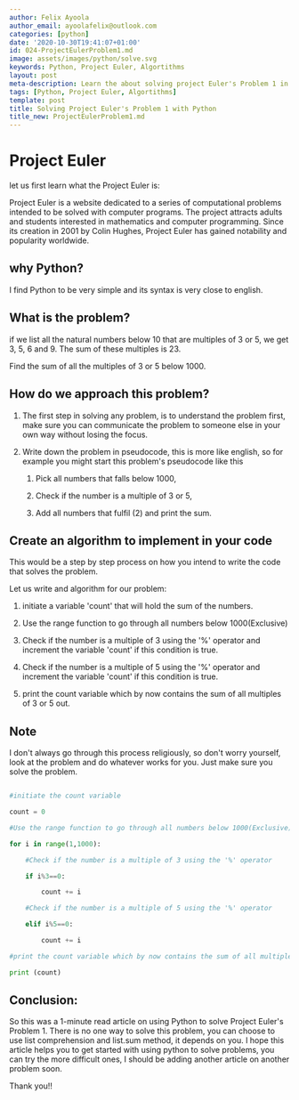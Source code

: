 ```yaml
---
author: Felix Ayoola
author_email: ayoolafelix@outlook.com
categories: [python]
date: '2020-10-30T19:41:07+01:00'
id: 024-ProjectEulerProblem1.md
image: assets/images/python/solve.svg
keywords: Python, Project Euler, Algortithms
layout: post
meta-description: Learn the about solving project Euler's Problem 1 in Python.
tags: [Python, Project Euler, Algortithms]
template: post
title: Solving Project Euler's Problem 1 with Python
title_new: ProjectEulerProblem1.md
---
```




# Project Euler



let us first learn what the Project Euler is:



Project Euler is a website dedicated to a series of computational problems intended to be solved with computer programs. The project attracts adults and students interested in mathematics and computer programming. Since its creation in 2001 by Colin Hughes, Project Euler has gained notability and popularity worldwide.





## why Python?

I find Python to be very simple and its syntax is very close to english.





## What is the problem?

if we list all the natural numbers below 10 that are multiples of 3 or 5, we get 3, 5, 6 and 9. The sum of these multiples is 23.



Find the sum of all the multiples of 3 or 5 below 1000.



## How do we approach this problem?

1.  The first step in solving any problem, is to understand the problem first, make sure you can communicate the problem to someone else in your own way without losing the focus. 





2.  Write down the problem in pseudocode, this is more like english, so for example you might start this problem's pseudocode like this



    1. Pick all numbers that falls below 1000,

    2. Check if the number is a multiple of 3 or 5,

    3. Add all numbers that fulfil (2) and print the sum.





## Create an algorithm to implement in your code

This would be a step by step process on how you intend to write the code that solves the problem.



Let us write and algorithm for our problem:



1.  initiate a variable 'count' that will hold the sum of the numbers.

2.  Use the range function to go through all numbers below 1000(Exclusive)

3.  Check if the number is a multiple of 3 using the '%' operator and increment the variable 'count' if this condition is true.

4.  Check if the number is a multiple of 5 using the '%' operator and increment the variable 'count' if this condition is true.

5.  print the count variable which by now contains the sum of all multiples of 3 or 5 out.



## Note

I don't always go through this process religiously, so don't worry yourself, look at the problem and do whatever works for you. Just make sure you solve the problem.



```python

#initiate the count variable

count = 0

#Use the range function to go through all numbers below 1000(Exclusive)

for i in range(1,1000):

    #Check if the number is a multiple of 3 using the '%' operator

    if i%3==0:

        count += i

    #Check if the number is a multiple of 5 using the '%' operator

    elif i%5==0:

        count += i

#print the count variable which by now contains the sum of all multiples of 3 or 5 out

print (count)

```



## Conclusion:

So this was a 1-minute read article on using Python to solve Project Euler's Problem 1. There is no one way to solve this problem, you can choose to use list comprehension and list.sum method, it depends on you.  I hope this article helps you to get started with using python to solve problems, you can try the more difficult ones, I should be adding another article on another problem soon.



Thank you!! 